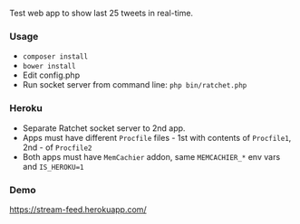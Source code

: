 Test web app to show last 25 tweets in real-time.

### Usage
- `composer install`
- `bower install`
- Edit config.php
- Run socket server from command line: `php bin/ratchet.php`

### Heroku
- Separate Ratchet socket server to 2nd app. 
- Apps must have different `Procfile` files - 1st with contents of `Procfile1`, 2nd - of `Procfile2`
- Both apps must have `MemCachier` addon, same `MEMCACHIER_*` env vars and `IS_HEROKU=1`

### Demo
https://stream-feed.herokuapp.com/

